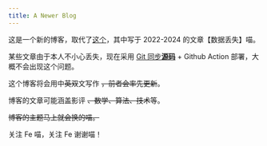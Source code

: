 ```yaml
---
title: A Newer Blog
---
```

这是一个新的博客，取代了[这个](https://old.ferh.me)，其中写于 2022-2024 的文章【数据丢失】喵。

<!-- more -->

某些文章由于本人不小心丢失，现在采用 [Git 同步**源码**](https://github.com/FeRhodium/FeRhodium.github.io) + Github Action 部署，大概不会出现这个问题。

这个博客将会用中~~英双~~文写作 ~~，前者会率先更新~~。

博客的文章可能涵盖影评 ~~、数学、算法、技术~~等。

~~博客的主题马上就会换的喵。~~

关注 Fe 喵，关注 Fe 谢谢喵！
